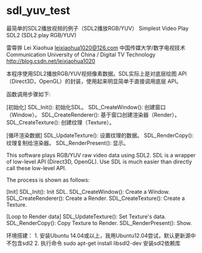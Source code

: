 # sdl_yuv_test
最简单的SDL2播放视频的例子（SDL2播放RGB/YUV）
 Simplest Video Play SDL2 (SDL2 play RGB/YUV)

 雷霄骅 Lei Xiaohua
 leixiaohua1020@126.com
 中国传媒大学/数字电视技术
 Communication University of China / Digital TV Technology
 http://blog.csdn.net/leixiaohua1020


 本程序使用SDL2播放RGB/YUV视频像素数据。SDL实际上是对底层绘图
 API（Direct3D，OpenGL）的封装，使用起来明显简单于直接调用底层
 API。

 函数调用步骤如下:

 [初始化]
 SDL_Init(): 初始化SDL。
 SDL_CreateWindow(): 创建窗口（Window）。
 SDL_CreateRenderer(): 基于窗口创建渲染器（Render）。
 SDL_CreateTexture(): 创建纹理（Texture）。

 [循环渲染数据]
 SDL_UpdateTexture(): 设置纹理的数据。
 SDL_RenderCopy(): 纹理复制给渲染器。
 SDL_RenderPresent(): 显示。


 This software plays RGB/YUV raw video data using SDL2.
 SDL is a wrapper of low-level API (Direct3D, OpenGL).
 Use SDL is much easier than directly call these low-level API.

 The process is shown as follows:

 [Init]
 SDL_Init(): Init SDL.
 SDL_CreateWindow(): Create a Window.
 SDL_CreateRenderer(): Create a Render.
 SDL_CreateTexture(): Create a Texture.

 [Loop to Render data]
 SDL_UpdateTexture(): Set Texture's data.
 SDL_RenderCopy(): Copy Texture to Render.
 SDL_RenderPresent(): Show.

环境搭建：
	1. 安装Ubuntu 14.04或以上，我用Ubuntu12.04尝试，默认更新源中不包含sdl2
	2. 执行命令 sudo apt-get install libsdl2-dev 安装sdl2依赖库
